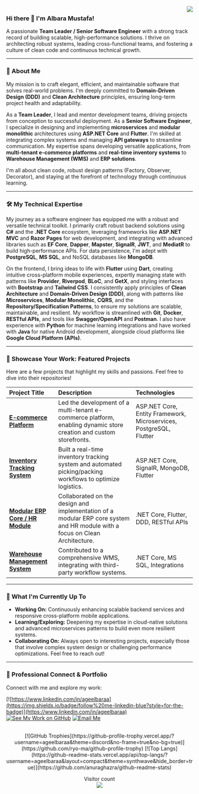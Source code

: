 <img align='right' src="https://github-readme-stats.vercel.app/api?username=ageelbaraa&show_icons=true&theme=synthwave">

### Hi there 👋 I'm Albara Mustafa!

A passionate **Team Leader / Senior Software Engineer** with a strong track record of building scalable, high-performance solutions. I thrive on architecting robust systems, leading cross-functional teams, and fostering a culture of clean code and continuous technical growth.

---

### 🚀 About Me

My mission is to craft elegant, efficient, and maintainable software that solves real-world problems. I'm deeply committed to **Domain-Driven Design (DDD)** and **Clean Architecture** principles, ensuring long-term project health and adaptability.

As a **Team Leader**, I lead and mentor development teams, driving projects from conception to successful deployment. As a **Senior Software Engineer**, I specialize in designing and implementing **microservices** and **modular monolithic** architectures using **ASP.NET Core** and **Flutter**. I'm skilled at integrating complex systems and managing **API gateways** to streamline communication. My expertise spans developing versatile applications, from **multi-tenant e-commerce platforms** and **real-time inventory systems** to **Warehouse Management (WMS)** and **ERP solutions**.

I'm all about clean code, robust design patterns (Factory, Observer, Decorator), and staying at the forefront of technology through continuous learning.

---

### 🛠️ My Technical Expertise

My journey as a software engineer has equipped me with a robust and versatile technical toolkit. I primarily craft robust backend solutions using **C#** and the **.NET Core** ecosystem, leveraging frameworks like **ASP.NET MVC** and **Razor Pages** for web development, and integrating with advanced libraries such as **EF Core**, **Dapper**, **Mapster**, **SignalR**, **JWT**, and **MediatR** to build high-performance APIs. For data persistence, I'm adept with **PostgreSQL**, **MS SQL**, and NoSQL databases like **MongoDB**.

On the frontend, I bring ideas to life with **Flutter** using **Dart**, creating intuitive cross-platform mobile experiences, expertly managing state with patterns like **Provider**, **Riverpod**, **BLoC**, and **GetX**, and styling interfaces with **Bootstrap** and **Tailwind CSS**. I consistently apply principles of **Clean Architecture** and **Domain-Driven Design (DDD)**, along with patterns like **Microservices**, **Modular Monolithic**, **CQRS**, and the **Repository/Specification Patterns**, to ensure my solutions are scalable, maintainable, and resilient. My workflow is streamlined with **Git**, **Docker**, **RESTful APIs**, and tools like **Swagger/OpenAPI** and **Postman**. I also have experience with **Python** for machine learning integrations and have worked with **Java** for native Android development, alongside cloud platforms like **Google Cloud Platform (APIs)**.

---

### 🌟 Showcase Your Work: Featured Projects

Here are a few projects that highlight my skills and passions. Feel free to dive into their repositories!

| Project Title | Description | Technologies |
| :------------ | :---------- | :----------- |
| [**E-commerce Platform**](LINK_TO_REPO_1) | Led the development of a multi-tenant e-commerce platform, enabling dynamic store creation and custom storefronts. | ASP.NET Core, Entity Framework, Microservices, PostgreSQL, Flutter |
| [**Inventory Tracking System**](LINK_TO_REPO_2) | Built a real-time inventory tracking system and automated picking/packing workflows to optimize logistics. | ASP.NET Core, SignalR, MongoDB, Flutter |
| [**Modular ERP Core / HR Module**](LINK_TO_REPO_3) | Collaborated on the design and implementation of a modular ERP core system and HR module with a focus on Clean Architecture. | .NET Core, Flutter, DDD, RESTful APIs |
| [**Warehouse Management System**](LINK_TO_REPO_4) | Contributed to a comprehensive WMS, integrating with third-party workflow systems. | .NET Core, MS SQL, Integrations |
---

### 🌱 What I'm Currently Up To

* **Working On:** Continuously enhancing scalable backend services and responsive cross-platform mobile applications.
* **Learning/Exploring:** Deepening my expertise in cloud-native solutions and advanced microservices patterns to build even more resilient systems.
* **Collaborating On:** Always open to interesting projects, especially those that involve complex system design or challenging performance optimizations. Feel free to reach out!

---

### 💼 Professional Connect & Portfolio

Connect with me and explore my work:

[![https://www.linkedin.com/in/ageelbaraa](https://img.shields.io/badge/follow%20me-linkedin-blue?style=for-the-badge)](https://www.linkedin.com/in/ageelbaraa)
[![See My Work on GitHub](https://img.shields.io/badge/See-MyWork-blue?style=for-the-badge)](https://github.com/ageelbaraa)
[![Email Me](https://img.shields.io/static/v1?label=email&message=me&color=red&logo=gmail&style=for-the-badge&logoColor=white)](mailto:ageelbaraa@gmail.com)
<p align="center">
  <br>
  [![GitHub Trophies](https://github-profile-trophy.vercel.app/?username=ageelbaraa&theme=discord&no-frame=true&no-bg=true)](https://github.com/ryo-ma/github-profile-trophy)
  [![Top Langs](https://github-readme-stats.vercel.app/api/top-langs/?username=ageelbaraa&layout=compact&theme=synthwave&hide_border=true)](https://github.com/anuraghazra/github-readme-stats)
</p>

<p align="center">
  Visitor count<br>
  <img src="https://profile-counter.glitch.me/ageelbaraa/count.svg" />
</p>
